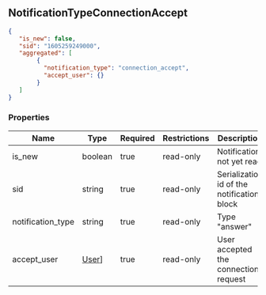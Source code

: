 <h2 id="tocS_NotificationTypeConnectionAccept">NotificationTypeConnectionAccept</h2>
<!-- backwards compatibility -->
<a id="schemanotificationtypeconnectionaccept"></a>
<a id="schema_NotificationTypeConnectionAccept"></a>
<a id="tocSnotificationtypeconnectionaccept"></a>
<a id="tocsnotificationtypeconnectionaccept"></a>

```json
{
   "is_new": false,
   "sid": "1605259249000",
   "aggregated": [
        {
          "notification_type": "connection_accept",
          "accept_user": {}
        }
   ]
}
```

### Properties

|Name|Type|Required|Restrictions|Description|
|---|---|---|---|---|
|is_new|boolean|true|read-only|Notification not yet read|
|sid|string|true|read-only|Serialization id of the notification block|
|notification_type|string|true|read-only|Type "answer"|
|accept_user|[User](#schemauser)]|true|read-only|User accepted the connection request|
